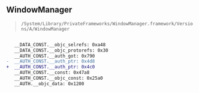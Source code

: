 ## WindowManager

> `/System/Library/PrivateFrameworks/WindowManager.framework/Versions/A/WindowManager`

```diff

   __DATA_CONST.__objc_selrefs: 0xa48
   __DATA_CONST.__objc_protorefs: 0x30
   __AUTH_CONST.__auth_got: 0x790
-  __AUTH_CONST.__auth_ptr: 0x4d8
+  __AUTH_CONST.__auth_ptr: 0x4c0
   __AUTH_CONST.__const: 0x47a8
   __AUTH_CONST.__objc_const: 0x25a0
   __AUTH.__objc_data: 0x1200

```
